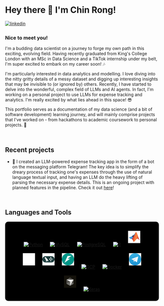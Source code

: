 # Hey there 👋 I'm Chin Rong!  
  

<a href="https://linkedin.com/in/ongchinrong12" target="_blank">
<img src=https://img.shields.io/badge/linkedin-%231E77B5.svg?&style=for-the-badge&logo=linkedin&logoColor=white alt=linkedin style="margin-bottom: 5px;" />
</a>


### Nice to meet you!  
I'm a budding data scientist on a journey to forge my own path in this exciting, evolving field. Having recently graduated from King's College London with an MSc in Data Science and a TikTok internship under my belt, I'm super excited to embark on my career soon! 🎶

I'm particularly interested in data analytics and modelling. I love diving into the nitty gritty details of a messy dataset and digging up interesting insights that may be invisible to (or ignored by) others. Recently, I have started to delve into the wonderful, complex field of LLMs and AI agents. In fact, I'm working on a personal project to use LLMs for expense tracking and analytics. I'm really excited by what lies ahead in this space! 😎 

This portfolio serves as a documentation of my data science (and a bit of software development) learning journey, and will mainly comprise projects that I've worked on - from hackathons to academic coursework to personal projects. 💯 


<br/>  


## Recent projects 

- 🤖 I created an LLM-powered expense tracking app in the form of a bot on the messaging platform Telegram! The key idea is to simplify the dreary process of tracking one's expenses through the use of natural language textual input, and having an LLM do the heavy lifting of parsing the necessary expense details. This is an ongoing project with planned features in the pipeline. Check it out [here](https://github.com/crong12/expense-tracker-tele-bot)!


<br/>  


## Languages and Tools  
<div align="center" style="background-color: #000; padding: 20px; border-radius: 10px;"> 
  <a href="https://www.python.org/" target="_blank"><img style="margin: 10px" src="https://profilinator.rishav.dev/skills-assets/python-original.svg" alt="Python" height="40" /></a> 
  <a href="https://www.mysql.com/" target="_blank"><img style="margin: 10px" src="https://profilinator.rishav.dev/skills-assets/mysql-original-wordmark.svg" alt="MySQL" height="40" /></a>   
  <a href="https://www.postgresql.org/" target="_blank"><img style="margin: 10px" src="https://profilinator.rishav.dev/skills-assets/postgresql-original-wordmark.svg" alt="PostgreSQL" height="40" /></a>
  <a href="https://www.r-project.org/" target="_blank"><img style="margin: 10px" src="https://profilinator.rishav.dev/skills-assets/r.svg" alt="R" height="40" /></a>  
  <a href="https://uk.mathworks.com/products/matlab.html" target="_blank"><img style="margin: 10px" src="icons/matlab-svgrepo-com.svg" alt="MATLAB" height="40" /></a>  
  <a href="https://platform.openai.com/" target="_blank"><img style="margin: 10px" src="icons/openai.svg" alt="OpenAI" height="40" /></a>
  <a href="https://www.langchain.com/langgraph" target="_blank"><img style="margin: 10px" src="icons/langgraph.svg" alt="LangGraph" height="40" /></a>
  <a href="https://fastapi.tiangolo.com/" target="_blank"><img style="margin: 10px" src="icons/fastapi.svg" alt="FastAPI" height="40" /></a>
  <a href="https://cloud.google.com/" target="_blank"><img style="margin: 10px" src="https://profilinator.rishav.dev/skills-assets/google_cloud-icon.svg" alt="GCP" height="40" /></a>  
  <a href="https://www.docker.com/" target="_blank"><img style="margin: 10px" src="icons/ddvp.ico" alt="Docker" height="40" /></a>
  <a href="https://core.telegram.org/bots/api" target="_blank"><img style="margin: 10px" src="icons/Telegram_logo.svg" alt="Telegram" height="40" /></a>
  <a href="https://cursor.com/docs" target="_blank"><img style="margin: 10px" src="icons/AVATAR_CIRCLE_DARK.png" alt="Cursor" height="40" /></a>  
  <a href="https://keras.io/" target="_blank"><img style="margin: 10px" src="https://profilinator.rishav.dev/skills-assets/keras.png" alt="Keras" height="40" /></a>  
</div>  

<br/>  
